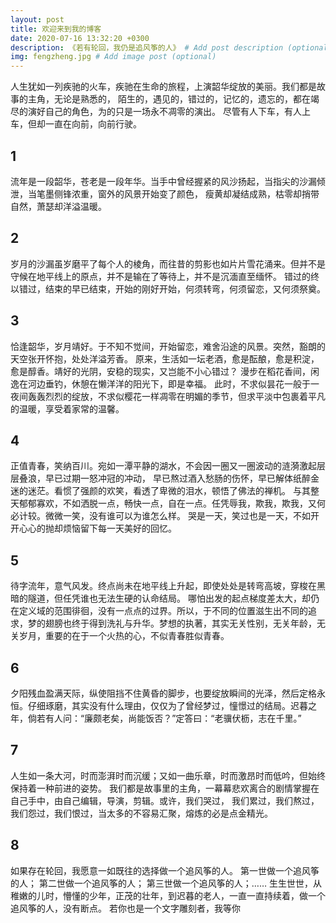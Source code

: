 ```yaml
---
layout: post
title: 欢迎来到我的博客
date: 2020-07-16 13:32:20 +0300
description: 《若有轮回，我仍是追风筝的人》 # Add post description (optional)
img: fengzheng.jpg # Add image post (optional)
---
```

 人生犹如一列疾驰的火车，疾驰在生命的旅程，上演韶华绽放的美丽。我们都是故事的主角，无论是熟悉的，
 陌生的，遇见的，错过的，记忆的，遗忘的，都在竭尽的演好自己的角色，为的只是一场永不凋零的演出。
 尽管有人下车，有人上车，但却一直在向前，向前行驶。

## 1

流年是一段韶华，苍老是一段年华。当手中曾经握紧的风沙扬起，当指尖的沙漏倾泄，当笔墨侧锋浓重，窗外的风景开始变了颜色，
瘦黄却凝结成熟，枯零却捎带自然，萧瑟却洋溢温暖。

## 2

岁月的沙漏虽岁磨平了每个人的棱角，而往昔的剪影也如片片雪花涌来。但并不是守候在地平线上的原点，并不是输在了等待上，并不是沉湎直至缅怀。
错过的终以错过，结束的早已结束，开始的刚好开始，何须转弯，何须留恋，又何须祭奠。

## 3

恰逢韶华，岁月靖好。于不知不觉间，开始留恋，难舍沿途的风景。突然，豁朗的天空张开怀抱，处处洋溢芳香。
原来，生活如一坛老酒，愈是酝酿，愈是积淀，愈是醇香。靖好的光阴，安稳的现实，又岂能不小心错过？
漫步在稻花香间，闲逸在河边垂钓，休憩在懒洋洋的阳光下，即是幸福。
此时，不求似昙花一般于一夜间轰轰烈烈的绽放，不求似樱花一样凋零在明媚的季节，但求平淡中包裹着平凡的温暖，享受着家常的温馨。

## 4

正值青春，笑纳百川。宛如一潭平静的湖水，不会因一圈又一圈波动的涟漪激起层层叠浪，早已过期一怒冲冠的冲动，
早已熬过酒入愁肠的伤怀，早已解体纸醉金迷的迷茫。看惯了强颜的欢笑，看透了卑微的泪水，顿悟了佛法的禅机。
与其整天郁郁寡欢，不如洒脱一点，畅快一点，自在一点。任凭辱我，欺我，欺我，又何必计较。微微一笑，没有谁可以为谁怎么样。
哭是一天，笑过也是一天，不如开开心心的抛却烦恼留下每一天美好的回忆。

## 5

待字流年，意气风发。终点尚未在地平线上升起，即使处处是转弯高坡，穿梭在黑暗的隧道，但任凭谁也无法生硬的认命结局。
哪怕出发的起点梯度差太大，却仍在定义域的范围徘徊，没有一点点的过界。所以，于不同的位置滋生出不同的追求，梦的翅膀也终于得到洗礼与升华。梦想的执著，其实无关性别，无关年龄，无关岁月，重要的在于一个火热的心，不似青春胜似青春。

## 6

夕阳残血盈满天际，纵使阻挡不住黄昏的脚步，也要绽放瞬间的光泽，然后定格永恒。仔细琢磨，其实没有什么理由，仅仅为了曾经梦过，憧憬过的结局。迟暮之年，倘若有人问：“廉颇老矣，尚能饭否？”定答曰：“老骥伏枥，志在千里。”

## 7

人生如一条大河，时而澎湃时而沉缓；又如一曲乐章，时而激昂时而低吟，但始终保持着一种前进的姿势。
我们都是故事里的主角，一幕幕悲欢离合的剧情掌握在自己手中，由自己编辑，导演，剪辑。或许，我们哭过，
我们累过，我们熬过，我们怨过，我们恨过，当太多的不容易汇聚，熔炼的必是点金精光。

## 8

如果存在轮回，我愿意一如既往的选择做一个追风筝的人。
第一世做一个追风筝的人；
第二世做一个追风筝的人；
第三世做一个追风筝的人；……
生生世世，从稚嫩的儿时，懵懂的少年，正茂的壮年，到迟暮的老人，一直一直持续着，做一个追风筝的人，没有断点。
若你也是一个文字雕刻者，我等你

